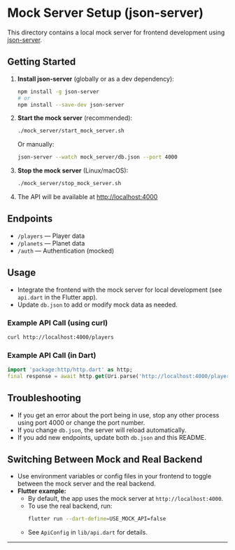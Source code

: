 # Mock Server Setup (json-server)

This directory contains a local mock server for frontend development using [json-server](https://github.com/typicode/json-server).

## Getting Started

1. **Install json-server** (globally or as a dev dependency):
   ```sh
   npm install -g json-server
   # or
   npm install --save-dev json-server
   ```
2. **Start the mock server** (recommended):
   ```sh
   ./mock_server/start_mock_server.sh
   ```
   Or manually:
   ```sh
   json-server --watch mock_server/db.json --port 4000
   ```
3. **Stop the mock server** (Linux/macOS):
   ```sh
   ./mock_server/stop_mock_server.sh
   ```
4. The API will be available at [http://localhost:4000](http://localhost:4000)

## Endpoints
- `/players` — Player data
- `/planets` — Planet data
- `/auth` — Authentication (mocked)

## Usage
- Integrate the frontend with the mock server for local development (see `api.dart` in the Flutter app).
- Update `db.json` to add or modify mock data as needed.

### Example API Call (using curl)
```sh
curl http://localhost:4000/players
```

### Example API Call (in Dart)
```dart
import 'package:http/http.dart' as http;
final response = await http.get(Uri.parse('http://localhost:4000/players'));
```

## Troubleshooting
- If you get an error about the port being in use, stop any other process using port 4000 or change the port number.
- If you change `db.json`, the server will reload automatically.
- If you add new endpoints, update both `db.json` and this README.

## Switching Between Mock and Real Backend
- Use environment variables or config files in your frontend to toggle between the mock server and the real backend.
- **Flutter example:**
  - By default, the app uses the mock server at `http://localhost:4000`.
  - To use the real backend, run:
    ```sh
    flutter run --dart-define=USE_MOCK_API=false
    ```
  - See `ApiConfig` in `lib/api.dart` for details.

---
